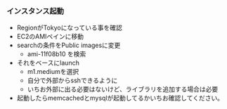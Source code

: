 ### インスタンス起動

+ RegionがTokyoになっている事を確認
+ EC2のAMIペインに移動
+ searchの条件をPublic imagesに変更
  + ami-11f08b10 を検索
+ それをベースにlaunch
  + m1.mediumを選択
  + 自分で外部からsshできるように
  + いちお外部に出る必要はないけど、ライブラリを追加する場合は必要
+ 起動したらmemcachedとmysqlが起動してるかいちお確認してください。

